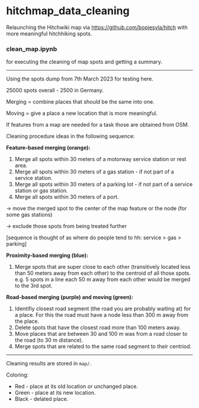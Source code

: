 # hitchmap_data_cleaning

Relaunching the Hitchwiki map via https://github.com/bopjesvla/hitch with more meaningful hitchhiking spots.

### clean_map.ipynb

for executing the cleaning of map spots and getting a summary.

---

Using the spots dump from 7th March 2023 for testing here.

25000 spots overall - 2500 in Germany.

Merging = combine places that should be the same into one.

Moving = give a place a new location that is more meaningful.

If features from a map are needed for a task those are obtained from OSM.

Cleaning procedure ideas in the following sequence:

**Feature-based merging (orange):**

1. Merge all spots within 30 meters of a motorway service station or rest area.
2. Merge all spots within 30 meters of a gas station - if not part of a service station.
3. Merge all spots within 30 meters of a parking lot - if not part of a service station or gas station.
4. Merge all spots within 30 meters of a port.

-> move the merged spot to the center of the map feature or the node (for some gas stations)

-> exclude those spots from being treated further

[sequence is thought of as where do people tend to hh: service > gas > parking]

**Proximity-based merging (blue):**

1. Merge spots that are super close to each other (transitively located less than 50 meters away from each other) to the centroid of all those spots. e.g. 5 spots in a line each 50 m away from each other would be merged to the 3rd spot.

**Road-based merging (purple) and moving (green):**

1. Identifiy closest road segment (the road you are probably waiting at) for a place. For this the road must have a node less than 300 m away from the place.
2. Delete spots that have the closest road more than 100 meters away.
3. Move places that are between 30 and 100 m was from a road closer to the road (to 30 m distance).
4. Merge spots that are related to the same road segment to their centriod.

---
Cleaning results are stored in `map/`.


Coloring:
- Red - place at its old location or unchanged place.
- Green - place at its new location.
- Black - delated place.
